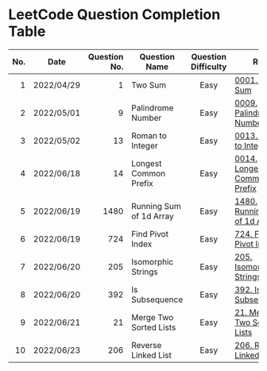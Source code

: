 # LeetCode Question Completion Table

| No. | Date       | Question No. | Question Name           | Question Difficulty | Ref.                                                                           |                             My Attempt                              |
| --: | ---------- | -----------: | ----------------------- | :-----------------: | ------------------------------------------------------------------------------ | :-----------------------------------------------------------------: |
|   1 | 2022/04/29 |            1 | Two Sum                 |        Easy         | [0001. Two Sum](/questions/0001-Two-Sum/qa.md)                                 |         [JS](/questions/0001-Two-Sum/myattempt/20220429.js)         |
|   2 | 2022/05/01 |            9 | Palindrome Number       |        Easy         | [0009. Palindrome Number](/questions/0009-Palindrome-Number/qa.md)             |    [JS](/questions/0009-Palindrome-Number/myattempt/20220501.js)    |
|   3 | 2022/05/02 |           13 | Roman to Integer        |        Easy         | [0013. Roman to Integer](/questions/0013-Roman-to-Integer/qa.md)               |    [JS](/questions/0013-Roman-to-Integer/myattempt/20220502.js)     |
|   4 | 2022/06/18 |           14 | Longest Common Prefix   |        Easy         | [0014. Longest Common Prefix](/questions/0014-Longest-Common-Prefix/qa.md)     |  [JS](/questions/0014-Longest-Common-Prefix/myattempt/20220618.js)  |
|   5 | 2022/06/19 |         1480 | Running Sum of 1d Array |        Easy         | [1480. Running Sum of 1d Array](/questions/1480-Running-Sum-of-1d-Array/qa.md) | [JS](/questions/1480-Running-Sum-of-1d-Array/myattempt/20220619.js) |
|   6 | 2022/06/19 |          724 | Find Pivot Index        |        Easy         | [724. Find Pivot Index](/questions/0724-Find-Pivot-Index/qa.md)                |    [JS](/questions/0724-Find-Pivot-Index/myattempt/20220619.js)     |
|   7 | 2022/06/20 |          205 | Isomorphic Strings      |        Easy         | [205. Isomorphic Strings](/questions/0205-Isomorphic-Strings/qa.md)            |   [JS](/questions/0205-Isomorphic-Strings/myattempt/20220620.js)    |
|   8 | 2022/06/20 |          392 | Is Subsequence          |        Easy         | [392. Is Subsequence](/questions/0392-Is-Subsequence/qa.md)                    |     [JS](/questions/0392-Is-Subsequence/myattempt/20220620.js)      |
|   9 | 2022/06/21 |           21 | Merge Two Sorted Lists  |        Easy         | [21. Merge Two Sorted Lists](/questions/0021-Merge-Two-Sorted-Lists/qa.md)     | [JS](/questions/0021-Merge-Two-Sorted-Lists/myattempt/20220621.js)  |
|  10 | 2022/06/23 |          206 | Reverse Linked List     |        Easy         | [206. Reverse Linked List](/questions/0206-Reverse-Linked-List/qa.md)          |   [JS](/questions/0206-Reverse-Linked-List/myattempt/20220623.js)   |

